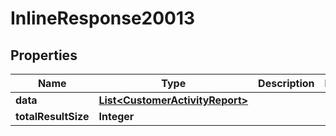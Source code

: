 
# InlineResponse20013

## Properties
Name | Type | Description | Notes
------------ | ------------- | ------------- | -------------
**data** | [**List&lt;CustomerActivityReport&gt;**](CustomerActivityReport.md) |  | 
**totalResultSize** | **Integer** |  | 



